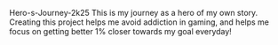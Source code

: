 Hero-s-Journey-2k25
This is my journey as a hero of my own story. Creating this project helps me avoid addiction in gaming, and helps me focus on getting better 1% closer towards my goal everyday!